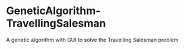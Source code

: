 # GeneticAlgorithm-TravellingSalesman
A genetic algorithm with GUI to solve the Travelling Salesman problem
